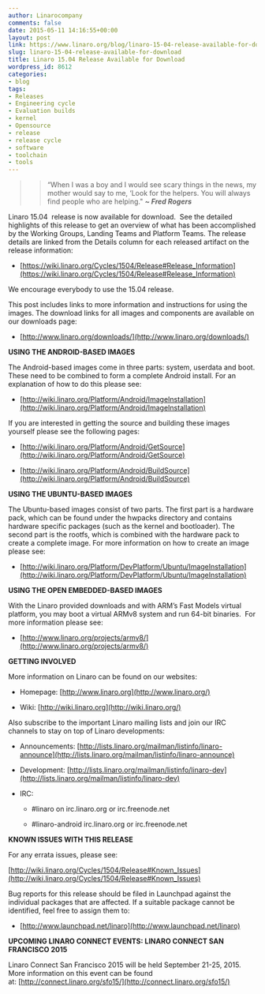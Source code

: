 ```yaml
---
author: Linarocompany
comments: false
date: 2015-05-11 14:16:55+00:00
layout: post
link: https://www.linaro.org/blog/linaro-15-04-release-available-for-download/
slug: linaro-15-04-release-available-for-download
title: Linaro 15.04 Release Available for Download
wordpress_id: 8612
categories:
- blog
tags:
- Releases
- Engineering cycle
- Evaluation builds
- kernel
- Opensource
- release
- release cycle
- software
- toolchain
- tools
---
```


<blockquote>

>
> “When I was a boy and I would see scary things in the news, my mother would say to me, ‘Look for the helpers. You will always find people who are helping." _**~ Fred Rogers**_
>
> </blockquote>






Linaro 15.04  release is now available for download.  See the detailed highlights of this release to get an overview of what has been accomplished by the Working Groups, Landing Teams and Platform Teams. The release details are linked from the Details column for each released artifact on the release information:




  * [https://wiki.linaro.org/Cycles/1504/Release#Release_Information](https://wiki.linaro.org/Cycles/1504/Release#Release_Information)


We encourage everybody to use the 15.04 release.

This post includes links to more information and instructions for using the images. The download links for all images and components are available on our downloads page:


  * [http://www.linaro.org/downloads/](http://www.linaro.org/downloads/)


**USING THE ANDROID-BASED IMAGES**

The Android-based images come in three parts: system, userdata and boot. These need to be combined to form a complete Android install. For an explanation of how to do this please see:




  * [http://wiki.linaro.org/Platform/Android/ImageInstallation](http://wiki.linaro.org/Platform/Android/ImageInstallation)


If you are interested in getting the source and building these images yourself please see the following pages:


  * [http://wiki.linaro.org/Platform/Android/GetSource](http://wiki.linaro.org/Platform/Android/GetSource)


  * [http://wiki.linaro.org/Platform/Android/BuildSource](http://wiki.linaro.org/Platform/Android/BuildSource)


**USING THE UBUNTU-BASED IMAGES**

The Ubuntu-based images consist of two parts. The first part is a hardware pack, which can be found under the hwpacks directory and contains hardware specific packages (such as the kernel and bootloader). The second part is the rootfs, which is combined with the hardware pack to create a complete image. For more information on how to create an image please see:




  * [http://wiki.linaro.org/Platform/DevPlatform/Ubuntu/ImageInstallation](http://wiki.linaro.org/Platform/DevPlatform/Ubuntu/ImageInstallation)


**USING THE OPEN EMBEDDED-BASED IMAGES**

With the Linaro provided downloads and with ARM’s Fast Models virtual platform, you may boot a virtual ARMv8 system and run 64-bit binaries.  For more information please see:




  * [http://www.linaro.org/projects/armv8/](http://www.linaro.org/projects/armv8/)


**GETTING INVOLVED**

More information on Linaro can be found on our websites:




  * Homepage: [http://www.linaro.org](http://www.linaro.org/)


  * Wiki: [http://wiki.linaro.org](http://wiki.linaro.org/)


Also subscribe to the important Linaro mailing lists and join our IRC channels to stay on top of Linaro developments:


  * Announcements: [http://lists.linaro.org/mailman/listinfo/linaro-announce](http://lists.linaro.org/mailman/listinfo/linaro-announce)


  * Development: [http://lists.linaro.org/mailman/listinfo/linaro-dev](http://lists.linaro.org/mailman/listinfo/linaro-dev)


  * IRC:


    * #linaro on irc.linaro.org or irc.freenode.net


    * #linaro-android irc.linaro.org or irc.freenode.net





**KNOWN ISSUES WITH THIS RELEASE**

For any errata issues, please see:

[http://wiki.linaro.org/Cycles/1504/Release#Known_Issues](http://wiki.linaro.org/Cycles/1504/Release#Known_Issues)

Bug reports for this release should be filed in Launchpad against the individual packages that are affected. If a suitable package cannot be identified, feel free to assign them to:




  * [http://www.launchpad.net/linaro](http://www.launchpad.net/linaro)


**UPCOMING LINARO CONNECT EVENTS: LINARO CONNECT SAN FRANCISCO 2015**

Linaro Connect San Francisco 2015 will be held September 21-25, 2015.  More information on this event can be found at: [http://connect.linaro.org/sfo15/](http://connect.linaro.org/sfo15/)
